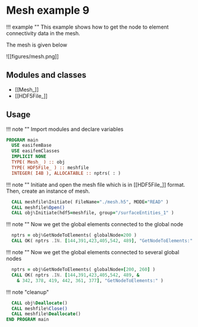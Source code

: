 # Mesh example 9

!!! example ""
    This example shows how to get the node to element connectivity data in the mesh.

The mesh is given below

![[figures/mesh.png]]

## Modules and classes

- [[Mesh_]]
- [[HDF5File_]]

## Usage

!!! note ""
    Import modules and declare variables

``` fortran
PROGRAM main
  USE easifemBase
  USE easifemClasses
  IMPLICIT NONE
  TYPE( Mesh_ ) :: obj
  TYPE( HDF5File_ ) :: meshfile
  INTEGER( I4B ), ALLOCATABLE :: nptrs( : )
```

!!! note ""
    Initiate and open the mesh file which is in [[HDF5File_]] format. Then, create an instance of mesh.

```fortran
  CALL meshfile%Initiate( FileName="./mesh.h5", MODE="READ" )
  CALL meshfile%Open()
  CALL obj%Initiate(hdf5=meshfile, group="/surfaceEntities_1" )
```

!!! note ""
    Now we get the global elements connected to the global node

```fortran
  nptrs = obj%GetNodeToElements( globalNode=200 )
  CALL OK( nptrs .IN. [144,391,423,405,542, 489], "GetNodeToElements:" )
```

!!! note ""
    Now we get the global elements connected to several global nodes

```fortran
  nptrs = obj%GetNodeToElements( globalNode=[200, 260] )
  CALL OK( nptrs .IN. [144,391,423,405,542, 489, &
    & 342, 378, 419, 442, 361, 377], "GetNodeToElements:" )
```

!!! note "cleanup"

```fortran
  CALL obj%Deallocate()
  CALL meshfile%Close()
  CALL meshfile%Deallocate()
END PROGRAM main
```
